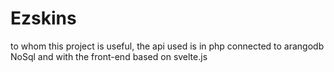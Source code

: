 # Ezskins
to whom this project is useful, the api used is in php connected to arangodb NoSql and with the front-end based on svelte.js
